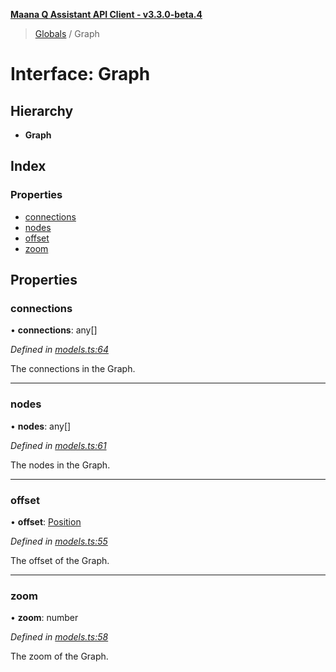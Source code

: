 **[Maana Q Assistant API Client - v3.3.0-beta.4](../README.md)**

> [Globals](../README.md) / Graph

# Interface: Graph

## Hierarchy

* **Graph**

## Index

### Properties

* [connections](graph.md#connections)
* [nodes](graph.md#nodes)
* [offset](graph.md#offset)
* [zoom](graph.md#zoom)

## Properties

### connections

•  **connections**: any[]

*Defined in [models.ts:64](https://github.com/maana-io/q-assistant-client/blob/7fea6ec/src/models.ts#L64)*

The connections in the Graph.

___

### nodes

•  **nodes**: any[]

*Defined in [models.ts:61](https://github.com/maana-io/q-assistant-client/blob/7fea6ec/src/models.ts#L61)*

The nodes in the Graph.

___

### offset

•  **offset**: [Position](position.md)

*Defined in [models.ts:55](https://github.com/maana-io/q-assistant-client/blob/7fea6ec/src/models.ts#L55)*

The offset of the Graph.

___

### zoom

•  **zoom**: number

*Defined in [models.ts:58](https://github.com/maana-io/q-assistant-client/blob/7fea6ec/src/models.ts#L58)*

The zoom of the Graph.
